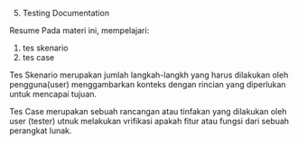 5. Testing Documentation

Resume
Pada materi ini, mempelajari:
1. tes skenario
2. tes case

Tes Skenario 
merupakan jumlah langkah-langkh yang harus dilakukan oleh pengguna(user)
menggambarkan konteks dengan rincian yang diperlukan untuk mencapai tujuan.

Tes Case
merupakan sebuah rancangan atau tinfakan yang dilakukan oleh user (tester) utnuk melakukan vrifikasi apakah fitur atau fungsi dari sebuah perangkat lunak.
